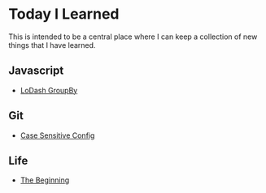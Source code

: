 # Today I Learned
This is intended to be a central place where I can keep a collection of new things that I have learned.  



Javascript
----------

* [LoDash GroupBy](javascript/lodash-groupby.md)

Git
--------
* [Case Sensitive Config](git/case-sensitive-config.md)

Life
--------
* [The Beginning](life/the-begining.md)
